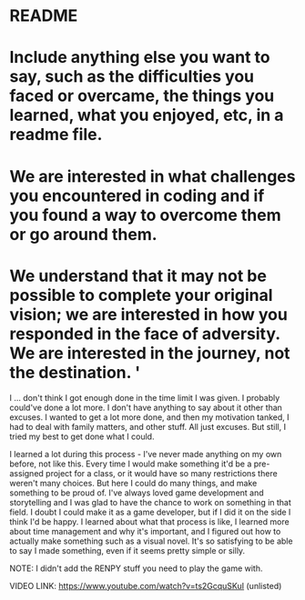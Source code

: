 # README 

# Include anything else you want to say, such as the difficulties you faced or overcame, the things you learned, what you enjoyed, etc, in a readme file.

 

# We are interested in what challenges you encountered in coding and if you found a way to overcome them or go around them.

# We understand that it may not be possible to complete your original vision;  we are interested in how you responded in the face of adversity.  We are interested in the journey, not the destination. '

I ... don't think I got enough done in the time limit I was given. I probably could've done a lot more. I don't have anything to say about it other than excuses. I wanted to get a lot more done, and then my motivation tanked, I had to deal with family matters, and other stuff. All just excuses. But still, I tried my best to get done what I could. 

I learned a lot during this process - I've never made anything on my own before, not like this. Every time I would make something it'd be a pre-assigned project for a class, or it would have so many restrictions there weren't many choices. But here I could do many things, and make something to be proud of. I've always loved game development and storytelling and I was glad to have the chance to work on something in that field. I doubt I could make it as a game developer, but if I did it on the side I think I'd be happy.  I learned about what that process is like, I learned more about time management and why it's important, and I figured out how to actually make something such as a visual novel. It's so satisfying to be able to say I made something, even if it seems pretty simple or silly. 

NOTE: I didn't add the RENPY stuff you need to play the game with.

VIDEO LINK: https://www.youtube.com/watch?v=ts2GcquSKuI
(unlisted)

